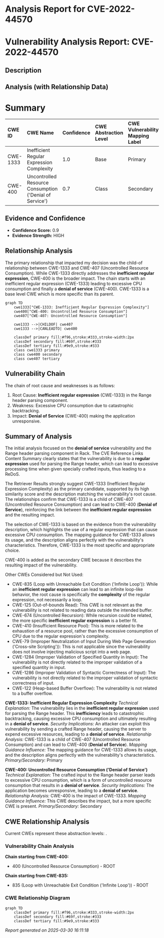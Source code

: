 # Analysis Report for CVE-2022-44570

# Vulnerability Analysis Report: CVE-2022-44570

## Description



## Analysis (with Relationship Data)

# Summary
| CWE ID    | CWE Name                                                    | Confidence | CWE Abstraction Level | CWE Vulnerability Mapping Label | CWE-Vulnerability Mapping Notes |
| :-------- | :---------------------------------------------------------- | :--------- | :-------------------- | :------------------------------ | :------------------------------ |
| CWE-1333  | Inefficient Regular Expression Complexity                   | 1.0        | Base                  | Primary                         | Allowed                         |
| CWE-400 | Uncontrolled Resource Consumption ('Denial of Service') | 0.7 | Class                  | Secondary                       | Allowed-with-Review  |

## Evidence and Confidence

*   **Confidence Score:** 0.9
*   **Evidence Strength:** HIGH

## Relationship Analysis
The primary relationship that impacted my decision was the child-of relationship between CWE-1333 and CWE-407 (Uncontrolled Resource Consumption). While CWE-1333 directly addresses the **inefficient regular expression**, CWE-400 is the broader impact. The chain starts with an inefficient regular expression (CWE-1333) leading to excessive CPU consumption and finally a **denial of service** (CWE-400). CWE-1333 is a base level CWE which is more specific than its parent.

```mermaid
graph TD
    cwe1333["CWE-1333: Inefficient Regular Expression Complexity"]
    cwe400["CWE-400: Uncontrolled Resource Consumption"]
    cwe407["CWE-407: Uncontrolled Resource Consumption"]

    cwe1333 -->|CHILDOF| cwe407
    cwe1333 -->|CANLEADTO| cwe400
    
    classDef primary fill:#f96,stroke:#333,stroke-width:2px
    classDef secondary fill:#69f,stroke:#333
    classDef tertiary fill:#9e9,stroke:#333
    class cwe1333 primary
    class cwe400 secondary
    class cwe407 tertiary
```

## Vulnerability Chain
The chain of root cause and weaknesses is as follows:
1.  Root Cause: **Inefficient regular expression** (CWE-1333) in the Range header parsing component.
2.  Weakness: Excessive CPU consumption due to catastrophic backtracking.
3.  Impact: **Denial of Service** (CWE-400) making the application unresponsive.

## Summary of Analysis
The initial analysis focused on the **denial of service** vulnerability and the Range header parsing component in Rack. The CVE Reference Links Content Summary clearly states that the vulnerability is due to a **regular expression** used for parsing the Range header, which can lead to excessive processing time when given specially crafted inputs, thus leading to a ReDoS.

The Retriever Results strongly suggest CWE-1333 (Inefficient Regular Expression Complexity) as the primary candidate, supported by its high similarity score and the description matching the vulnerability's root cause. The relationships confirm that CWE-1333 is a child of CWE-407 (Uncontrolled Resource Consumption) and can lead to CWE-400 (**Denial of Service**), reinforcing the link between the **inefficient regular expression** and the resulting impact.

The selection of CWE-1333 is based on the evidence from the vulnerability description, which highlights the use of a regular expression that can cause excessive CPU consumption. The mapping guidance for CWE-1333 allows its usage, and the description aligns perfectly with the vulnerability's characteristics. Therefore, CWE-1333 is the most specific and appropriate choice.

CWE-400 is added as the secondary CWE because it describes the resulting impact of the vulnerability.

Other CWEs Considered but Not Used:

*   CWE-835 (Loop with Unreachable Exit Condition ('Infinite Loop')): While an **inefficient regular expression** can lead to an infinite loop-like behavior, the root cause is specifically the **complexity** of the regular expression, not necessarily a loop.
*   CWE-125 (Out-of-bounds Read): This CWE is not relevant as the vulnerability is not related to reading data outside the intended buffer.
*   CWE-674 (Uncontrolled Recursion): While recursion could be related, the more specific **inefficient regular expression** is a better fit.
*   CWE-410 (Insufficient Resource Pool): This is more related to the exhaustion of a resource pool, rather than the excessive consumption of CPU due to the regular expression's complexity.
*   CWE-79 (Improper Neutralization of Input During Web Page Generation ('Cross-site Scripting')): This is not applicable since the vulnerability does not involve injecting malicious script into a web page.
*   CWE-1284 (Improper Validation of Specified Quantity in Input): The vulnerability is not directly related to the improper validation of a specified quantity in input.
*   CWE-1286 (Improper Validation of Syntactic Correctness of Input): The vulnerability is not directly related to the improper validation of syntactic correctness of input.
*   CWE-122 (Heap-based Buffer Overflow): The vulnerability is not related to a buffer overflow.

**CWE-1333: Inefficient Regular Expression Complexity**
*Technical Explanation:* The vulnerability lies in the **inefficient regular expression** used for parsing the Range header. This **inefficiency** leads to catastrophic backtracking, causing excessive CPU consumption and ultimately resulting in a **denial of service**.
*Security Implications:* An attacker can exploit this vulnerability by sending a crafted Range header, causing the server to expend excessive resources, leading to a **denial of service**.
*Relationship Analysis:* CWE-1333 is a child of CWE-407 (Uncontrolled Resource Consumption) and can lead to CWE-400 (**Denial of Service**).
*Mapping Guidance Influence:* The mapping guidance for CWE-1333 allows its usage, and the description aligns perfectly with the vulnerability's characteristics.
*Primary/Secondary:* Primary

**CWE-400: Uncontrolled Resource Consumption ('Denial of Service')**
*Technical Explanation:* The crafted input to the Range header parser leads to excessive CPU consumption, which is a form of uncontrolled resource consumption that results in a **denial of service**.
*Security Implications:* The application becomes unresponsive, leading to a **denial of service**.
*Relationship Analysis:* CWE-400 is the impact of CWE-1333.
*Mapping Guidance Influence:* This CWE describes the impact, but a more specific CWE is present.
*Primary/Secondary:* Secondary


## CWE Relationship Analysis

Current CWEs represent these abstraction levels: .


### Vulnerability Chain Analysis

**Chain starting from CWE-400:**
- 400 (Uncontrolled Resource Consumption) - ROOT


**Chain starting from CWE-835:**
- 835 (Loop with Unreachable Exit Condition ('Infinite Loop')) - ROOT



### CWE Relationship Diagram

```mermaid
graph TD
    classDef primary fill:#f96,stroke:#333,stroke-width:2px
    classDef secondary fill:#69f,stroke:#333
    classDef tertiary fill:#9e9,stroke:#333
```



*Report generated on 2025-03-30 16:11:18*
